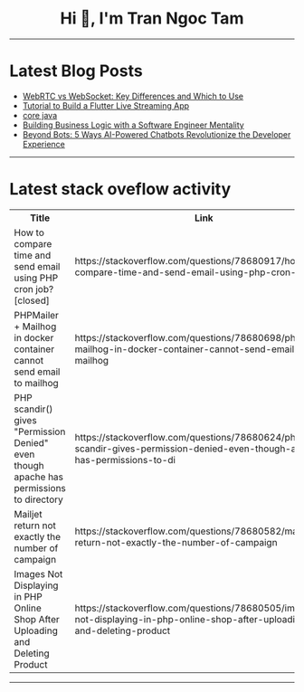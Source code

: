 <h1 align="center">Hi 👋, I'm Tran Ngoc Tam</h1>

---

# Latest Blog Posts 
<!-- BLOG-POST-LIST:START -->
- [WebRTC vs WebSocket: Key Differences and Which to Use](https://dev.to/stephen568hub/webrtc-vs-websocket-key-differences-and-which-to-use-20bi)
- [Tutorial to Build a Flutter Live Streaming App](https://dev.to/stephen568hub/tutorial-to-build-a-flutter-live-streaming-app-5bfh)
- [core java](https://dev.to/sahithi_puppala/core-java-4ch6)
- [Building Business Logic with a Software Engineer Mentality](https://dev.to/jaloplo/building-business-logic-with-a-software-engineer-mentality-eaa)
- [Beyond Bots: 5 Ways AI-Powered Chatbots Revolutionize the Developer Experience](https://dev.to/swati1267/beyond-bots-5-ways-ai-powered-chatbots-revolutionize-the-developer-experience-3a1b)
<!-- BLOG-POST-LIST:END -->

---

# Latest stack oveflow activity
<table>
  <tr><th>Title</th><th>Link</th></tr>
  <!-- STACKOVERFLOW:START --><tr><td>How to compare time and send email using PHP cron job? [closed]</td><td>https://stackoverflow.com/questions/78680917/how-to-compare-time-and-send-email-using-php-cron-job</td></tr><tr><td>PHPMailer + Mailhog in docker container cannot send email to mailhog</td><td>https://stackoverflow.com/questions/78680698/phpmailer-mailhog-in-docker-container-cannot-send-email-to-mailhog</td></tr><tr><td>PHP scandir&lpar;&rpar; gives &quot;Permission Denied&quot; even though apache has permissions to directory</td><td>https://stackoverflow.com/questions/78680624/php-scandir-gives-permission-denied-even-though-apache-has-permissions-to-di</td></tr><tr><td>Mailjet return not exactly the number of campaign</td><td>https://stackoverflow.com/questions/78680582/mailjet-return-not-exactly-the-number-of-campaign</td></tr><tr><td>Images Not Displaying in PHP Online Shop After Uploading and Deleting Product</td><td>https://stackoverflow.com/questions/78680505/images-not-displaying-in-php-online-shop-after-uploading-and-deleting-product</td></tr><!-- STACKOVERFLOW:END -->
</table>

---


